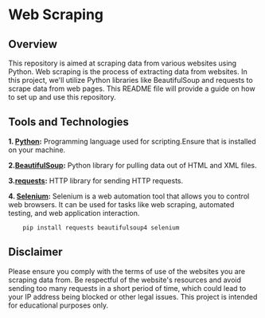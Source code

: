 # Web Scraping

## Overview 

This repository is aimed at scraping data from various websites using Python. Web scraping is the process of extracting data from websites. In this project, we'll utilize Python libraries like BeautifulSoup and requests to scrape data from web pages. This README file will provide a guide on how to set up and use this repository.

## Tools and Technologies

**1. [Python](https://www.python.org/):** Programming language used for scripting.Ensure that is installed on your machine.


**2.[BeautifulSoup](https://www.crummy.com/software/BeautifulSoup/bs4/doc/):** Python library for pulling data out of HTML and XML files.


**3.[requests](https://docs.python-requests.org/en/latest/):** HTTP library for sending HTTP requests.

**4. [Selenium](https://www.selenium.dev/):** Selenium is a web automation tool that allows you to control web browsers. It can be used for tasks like web scraping, automated testing, and web application interaction.

```
    pip install requests beautifulsoup4 selenium
```

## Disclaimer

Please ensure you comply with the terms of use of the websites you are scraping data from. Be respectful of the website's resources and avoid sending too many requests in a short period of time, which could lead to your IP address being blocked or other legal issues. This project is intended for educational purposes only.
